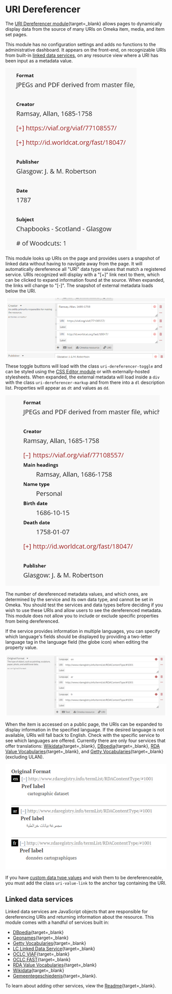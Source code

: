 # URI Dereferencer

The [URI Dereferencer module](https://omeka.org/s/modules/UriDereferencer/){target=_blank} allows pages to dynamically display data from the source of many URIs on Omeka item, media, and item set pages. 

This module has no configuration settings and adds no functions to the administrative dashboard. It appears on the front-end, on recognizable URIs from built-in [linked data services](#linked-data-services), on any resource view where a URI has been input as a metadata value.

![Two URIs in the Creator field with [+] toggle links beside them.](modulesfiles/uri-display.png)

This module looks up URIs on the page and provides users a snapshot of linked data without having to navigate away from the page. It will automatically dereference all "URI" data type values that match a registered service. URIs recognized will display with a "[+]" link next to them, which can be clicked to expand information found at the source. When expanded, the links will change to "[-]". The snapshot of external metadata loads below the URI.

![URI entries on the Item edit page.](modulesfiles/uri-entry.png)

These toggle buttons will load with the class `uri-dereferencer-toggle` and can be styled using the [CSS Editor module](../modules/csseditor.md) or with externally-hosted stylesheets. When expanded, the external metadata will load inside a `div` with the class `uri-dereferencer-markup` and from there into a `dl` description list. Properties will appear as `dt` and values as `dd`. 

![The same URI entries displayed on the Item view page, expanded to show the information from one of the URIs.](modulesfiles/uri-expanded.png)

The number of dereferenced metadata values, and which ones, are determined by the service and its own data type, and cannot be set in Omeka. You should test the services and data types before deciding if you wish to use these URIs and allow users to see the dereferenced metadata. This module does not allow you to include or exclude specific properties from being dereferenced.

If the service provides information in multiple languages, you can specify which language's fields should be displayed by providing a two-letter language tag in the language field (the globe icon) when editing the property value. 

![URI entries on the Item edit page, with language codes specified.](modulesfiles/uri-language-item-editing.png)

When the item is accessed on a public page, the URIs can be expanded to display information in the specified language. If the desired language is not available, URIs will fall back to English. Check with the specific service to see which languages are offered. Currently there are only four services that offer translations: [Wikidata](https://www.wikidata.org/wiki/Wikidata:Main_Page){target=_blank}, [DBpedia](https://wiki.dbpedia.org/){target=_blank}, [RDA Value Vocabularies](http://www.rdaregistry.info/termList/){target=_blank}, and [Getty Vocabularies](https://www.getty.edu/research/tools/vocabularies/){target=_blank} (excluding ULAN).

![The same URI entries displayed on the Item view page, expanded to show the information from multiple languages.](modulesfiles/uri-language-item-view.png)

If you have [custom data type values](../modules/customvocab.md) and wish them to be dereferenceable, you must add the class `uri-value-link` to the anchor tag containing the URI.

## Linked data services

Linked data services are JavaScript objects that are responsible for dereferencing URIs and returning information about the resource. This module comes with a handful of services built in:

- [DBpedia](https://wiki.dbpedia.org/){target=_blank}
- [Geonames](https://www.geonames.org/){target=_blank}
- [Getty Vocabularies](https://www.getty.edu/research/tools/vocabularies/){target=_blank}
- [LC Linked Data Service](http://id.loc.gov/){target=_blank}
- [OCLC VIAF](https://www.oclc.org/en/viaf.html){target=_blank}
- [OCLC FAST](http://fast.oclc.org/){target=_blank}
- [RDA Value Vocabularies](http://www.rdaregistry.info/termList/){target=_blank}
- [Wikidata](https://www.wikidata.org/wiki/Wikidata:Main_Page){target=_blank}
- [Gemeentegeschiedenis](https://www.gemeentegeschiedenis.nl/){target=_blank}.

To learn about adding other services, view the [Readme](https://omeka.org/s/modules/UriDereferencer/){target=_blank}.
